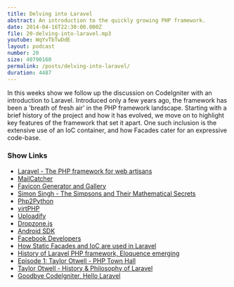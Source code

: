 ```yaml
---
title: Delving into Laravel
abstract: An introduction to the quickly growing PHP framework.
date: 2014-04-16T22:30:00.000Z
file: 20-delving-into-laravel.mp3
youtube: WqYvTbTwDdE
layout: podcast
number: 20
size: 40790160
permalink: /posts/delving-into-laravel/
duration: 4487
---
```


In this weeks show we follow up the discussion on CodeIgniter with an introduction to Laravel.
Introduced only a few years ago, the framework has been a 'breath of fresh air' in the PHP framework landscape.
Starting with a brief history of the project and how it has evolved, we move on to highlight key features of the framework that set it apart.
One such inclusion is the extensive use of an IoC container, and how Facades cater for an expressive code-base.

### Show Links

- [Laravel - The PHP framework for web artisans](http://laravel.com/)
- [MailCatcher](http://mailcatcher.me/)
- [Favicon Generator and Gallery](http://www.favicon.co.uk/)
- [Simon Singh - The Simpsons and Their Mathematical Secrets](http://www.youtube.com/watch?v=bk_Kjpl2AaA)
- [Php2Python](http://www.php2python.com/)
- [virtPHP](http://virtphp.org/)
- [Uploadify](http://www.uploadify.com/)
- [Dropzone.js](http://www.dropzonejs.com/)
- [Android SDK](http://developer.android.com/sdk/index.html?hl=sk)
- [Facebook Developers](https://developers.facebook.com/)
- [How Static Facades and IoC are used in Laravel](http://eddmann.com/posts/how-static-facades-and-ioc-are-used-in-laravel/)
- [History of Laravel PHP framework, Eloquence emerging](http://maxoffsky.com/code-blog/history-of-laravel-php-framework-eloquence-emerging/)
- [Episode 1: Taylor Otwell - PHP Town Hall](http://phptownhall.com/blog/2012/10/10/episode-1-composer-kicks-ass-and-php-hosting-sucks-guest-taylor-otwell/)
- [Taylor Otwell - History & Philosophy of Laravel](http://mitchmckenna.com/post/12612/laracon-day-1-talk-1-taylor-otwell)
- [Goodbye CodeIgniter, Hello Laravel](http://www.sitepoint.com/goodbye-codeigniter-hello-laravel/)
